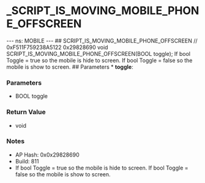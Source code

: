 # _SCRIPT_IS_MOVING_MOBILE_PHONE_OFFSCREEN

--- ns: MOBILE --- ## SCRIPT_IS_MOVING_MOBILE_PHONE_OFFSCREEN  // 0xF511F759238A5122 0x29828690 void SCRIPT_IS_MOVING_MOBILE_PHONE_OFFSCREEN(BOOL toggle);  If bool Toggle = true so the mobile is hide to screen. If bool Toggle = false so the mobile is show to screen.  ## Parameters * **toggle**:

### Parameters
* BOOL toggle

### Return Value
* void

### Notes
* AP Hash: 0x0x29828690
* Build: 811
* If bool Toggle = true so the mobile is hide to screen.
If bool Toggle = false so the mobile is show to screen.

